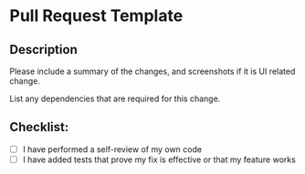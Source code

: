 # Pull Request Template
## Description

Please include a summary of the changes, and screenshots if it is UI related change.

List any dependencies that are required for this change.

## Checklist:

- [ ] I have performed a self-review of my own code
- [ ] I have added tests that prove my fix is effective or that my feature works
